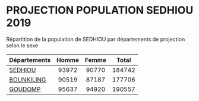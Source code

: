 # PROJECTION POPULATION SEDHIOU 2019
	
Répartition de la population de SEDHIOU par départements de projection selon le sexe
	
| Départements  | Homme | Femme | Total |
| --------- |:-----:|:-----:|:-----:|
| [SEDHIOU](SEDHIOU) | 93972 | 90770 | 184742 |
| [BOUNKILING](BOUNKILING) | 90519 | 87187 | 177706 |
| [GOUDOMP](GOUDOMP) | 95637 | 94920 | 190557 |

